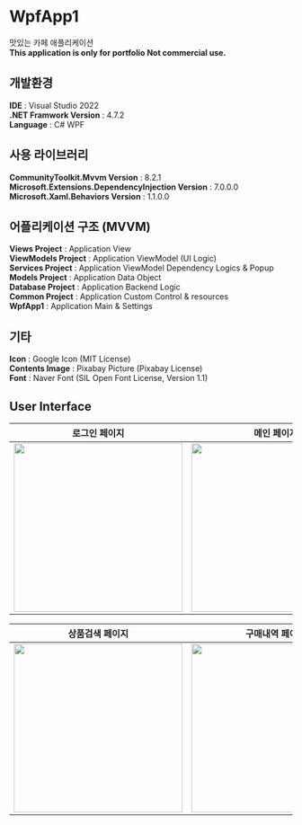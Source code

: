 # WpfApp1
맛있는 카페 애플리케이션    
__This application is only for portfolio Not commercial use.__
    
## 개발환경    
__IDE__ : Visual Studio 2022    
__.NET Framwork Version__ : 4.7.2    
__Language__ : C# WPF    
    
## 사용 라이브러리     
__CommunityToolkit.Mvvm Version__ : 8.2.1    
__Microsoft.Extensions.DependencyInjection Version__ : 7.0.0.0    
__Microsoft.Xaml.Behaviors Version__ : 1.1.0.0    
    
## 어플리케이션 구조 (MVVM)    
__Views Project__ : Application View    
__ViewModels Project__ : Application ViewModel (UI Logic)     
__Services Project__ : Application ViewModel Dependency Logics & Popup    
__Models Project__ : Application Data Object    
__Database Project__ : Application Backend Logic    
__Common Project__ : Application Custom Control & resources    
__WpfApp1__ : Application Main & Settings     
        
## 기타    
__Icon__ : Google Icon (MIT License)    
__Contents Image__ : Pixabay Picture (Pixabay License)    
__Font__ : Naver Font (SIL Open Font License, Version 1.1)    
        
## User Interface    
    
|로그인 페이지|메인 페이지|유저 페이지|    
|-|-|-|
|<img width="300" height="300" src="https://github.com/CafeComLatte/WpfApp1/assets/145232506/937c0201-f3b8-4675-b755-cd1198b8968a">|<img width="300" height="300" src="https://github.com/CafeComLatte/WpfApp1/assets/145232506/2b33ec4e-c115-409d-bdce-5eafffcd70fc">|<img width="300" height="300" src="https://github.com/CafeComLatte/WpfApp1/assets/145232506/8afcfdd3-5e71-4417-a54e-4b20da5961d5">|

|상품검색 페이지|구매내역 페이지|
|-|-|
|<img width="300" height="300" src="https://github.com/CafeComLatte/WpfApp1/assets/145232506/cc35d26d-dc47-475e-b455-22e7417451cd">|<img width="300" height="300" src="https://github.com/CafeComLatte/WpfApp1/assets/145232506/e61c44d2-65c8-4d5b-96e3-ec42ff3871f3">|





